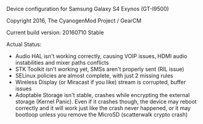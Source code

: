 Device configuration for Samsung Galaxy S4 Exynos (GT-I9500)

Copyright 2016, The CyanogenMod Project / GearCM

Current build version: 20160710 Stable

Actual Status:

- Audio HAL isn't working correctly, causing VOIP issues, HDMI audio instabilities and mixer paths conflicts
- STK Toolkit isn't working yet, SMSs aren't properly sent (RIL issue)
- SELinux policies are almost complete, with just 2 missing rules
- Wireless Display (or Miracast if you like) stream is corrupted, buffer issues
- Adoptable Storage isn't stable, crashes while encrypting the external storage (Kernel Panic). 
  Even if it crashes though, the device may reboot correctly and it will work just like the crash never happened,
  or it may bootloop unless you remove the MicroSD (scatterwalk crypto crash)
